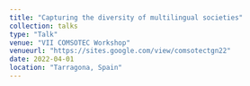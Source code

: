 ```yaml
---
title: "Capturing the diversity of multilingual societies"
collection: talks
type: "Talk"
venue: "VII COMSOTEC Workshop"
venueurl: "https://sites.google.com/view/comsotectgn22"
date: 2022-04-01
location: "Tarragona, Spain"
---
```

